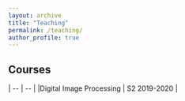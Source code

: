```yaml
---
layout: archive
title: "Teaching"
permalink: /teaching/
author_profile: true
---
```


## Courses

| -- | -- | 
|Digital Image Processing | S2 2019-2020 | 